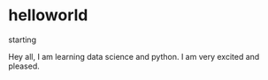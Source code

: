 # helloworld
starting

Hey all, I am learning data science and python. I am very excited and pleased.
